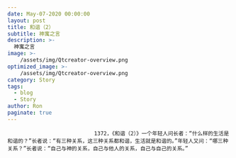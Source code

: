 ```yaml
---
date: May-07-2020 00:00:00
layout: post
title: 和谐（2）
subtitle: 神寓之言
description: >-
  神寓之言
image: >-
    /assets/img/Qtcreator-overview.png
optimized_image: >-
    /assets/img/Qtcreator-overview.png
category: Story
tags:
  - blog
  - Story
author: Ron
paginate: true
---
```


							　　1372，《和谐（2）》一个年轻人问长者：“什么样的生活是和谐的？”长者说：“有三种关系，这三种关系都和谐，生活就是和谐的。”年轻人又问：“哪三种关系？”长者说：“自己与神的关系，自己与他人的关系，自己与自己的关系。”
							
							
						
